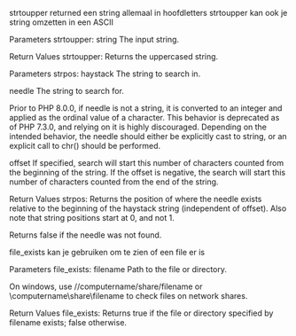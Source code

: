 strtoupper returned een string allemaal in hoofdletters
strtoupper kan ook je string omzetten in een ASCII 

Parameters strtoupper: string 
The input string.

Return Values strtoupper: Returns the uppercased string.

Parameters strpos: haystack
The string to search in.

needle
The string to search for.

Prior to PHP 8.0.0, if needle is not a string, it is converted to an integer and applied as the ordinal value of a character. This behavior is deprecated as of PHP 7.3.0, and relying on it is highly discouraged. Depending on the intended behavior, the needle should either be explicitly cast to string, or an explicit call to chr() should be performed.

offset
If specified, search will start this number of characters counted from the beginning of the string. If the offset is negative, the search will start this number of characters counted from the end of the string.

Return Values strpos: Returns the position of where the needle exists relative to the beginning of the haystack string (independent of offset). Also note that string positions start at 0, and not 1.

Returns false if the needle was not found.

file_exists kan je gebruiken om te zien of een file er is

Parameters file_exists: filename
Path to the file or directory.

On windows, use //computername/share/filename or \\computername\share\filename to check files on network shares.

Return Values file_exists: Returns true if the file or directory specified by filename exists; false otherwise.

